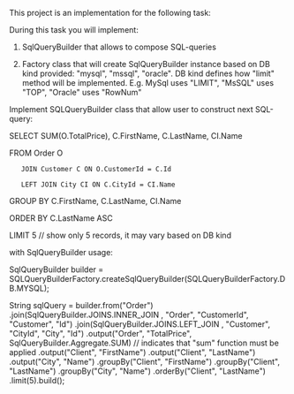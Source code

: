 This project is an implementation for the following task:

During this task you will implement:


1. SqlQueryBuilder that allows to compose SQL-queries

2. Factory class that will create SqlQueryBuilder instance based on DB kind provided: "mysql", "mssql", "oracle". DB kind defines how "limit" method will be implemented. E.g. MySql uses "LIMIT", "MsSQL" uses "TOP", "Oracle" uses "RowNum"

Implement SQLQueryBuilder class that allow user to construct next SQL-query:


SELECT SUM(O.TotalPrice), C.FirstName, C.LastName, CI.Name

FROM Order O 

       JOIN Customer C ON O.CustomerId = C.Id

       LEFT JOIN City CI ON C.CityId = CI.Name

GROUP BY C.FirstName, C.LastName, CI.Name

ORDER BY C.LastName ASC

LIMIT 5 // show only 5 records, it may vary based on DB kind

 

with SqlQueryBuilder usage:

SqlQueryBuilder builder = SQLQueryBuilderFactory.createSqlQueryBuilder(SQLQueryBuilderFactory.DB.MYSQL);


String sqlQuery = builder.from("Order")
        .join(SqlQueryBuilder.JOINS.INNER_JOIN , "Order", "CustomerId", "Customer", "Id")
        .join(SqlQueryBuilder.JOINS.LEFT_JOIN , "Customer", "CityId", "City", "Id")
        .output("Order", "TotalPrice", SqlQueryBuilder.Aggregate.SUM) // indicates that "sum" function must be applied
        .output("Client", "FirstName")
        .output("Client", "LastName")
        .output("City", "Name")
        .groupBy("Client", "FirstName")
        .groupBy("Client", "LastName")
        .groupBy("City", "Name")
        .orderBy("Client", "LastName")
        .limit(5).build();
